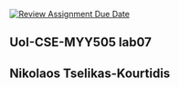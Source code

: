 [![Review Assignment Due Date](https://classroom.github.com/assets/deadline-readme-button-22041afd0340ce965d47ae6ef1cefeee28c7c493a6346c4f15d667ab976d596c.svg)](https://classroom.github.com/a/ZElU2fKk)

## UoI-CSE-MYY505 lab07

## Nikolaos Tselikas-Kourtidis